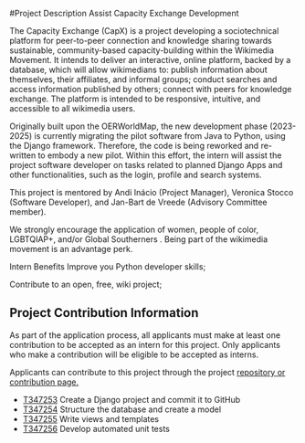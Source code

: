 #Project Description
Assist Capacity Exchange Development

The Capacity Exchange (CapX) is a project developing a sociotechnical platform for peer-to-peer connection and knowledge sharing towards sustainable, community-based capacity-building within the Wikimedia Movement. It intends to deliver an interactive, online platform, backed by a database, which will allow wikimedians to: publish information about themselves, their affiliates, and informal groups; conduct searches and access information published by others; connect with peers for knowledge exchange. The platform is intended to be responsive, intuitive, and accessible to all wikimedia users.

Originally built upon the OERWorldMap, the new development phase (2023-2025) is currently migrating the pilot software from Java to Python, using the Django framework. Therefore, the code is being reworked and re-written to embody a new pilot.
Within this effort, the intern will assist the project software developer on tasks related to planned Django Apps and other functionalities, such as the login, profile and search systems.

This project is mentored by Andi Inácio (Project Manager), Veronica Stocco (Software Developer), and Jan-Bart de Vreede (Advisory Committee member).

We strongly encourage the application of women, people of color, LGBTQIAP+, and/or Global Southerners . Being part of the wikimedia movement is an advantage perk.

Intern Benefits
Improve you Python developer skills;

Contribute to an open, free, wiki project; 

## Project Contribution Information
As part of the application process, all applicants must make at least one contribution to be accepted as an intern for this project. Only applicants who make a contribution will be eligible to be accepted as interns.

Applicants can contribute to this project through the project [repository or contribution page.](https://github.com/WikiMovimentoBrasil/capx)

- [T347253](https://phabricator.wikimedia.org/T347253) Create a Django project and commit it to GitHub
- [T347254](https://phabricator.wikimedia.org/T347254) Structure the database and create a model
- [T347255](https://phabricator.wikimedia.org/T347255) Write views and templates
- [T347256](https://phabricator.wikimedia.org/T347256) Develop automated unit tests
